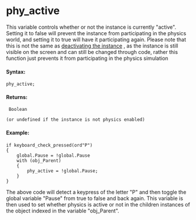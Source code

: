 # phy_active

This variable controls whether or not the instance is currently
"active". Setting it to false will prevent the instance from
participating in the physics world, and setting it to true will have it
participating again. Please note that this is not the same as
[deactivating the
instance](../../Asset_Management/Instances/Deactivating_Instances/Deactivating_Instances)
, as the instance is still visible on the screen and can still be
changed through code, rather this function just prevents it from
participating in the physics simulation

#### Syntax:

``` gml
phy_active;
```

#### Returns:

``` gml
 Boolean

(or undefined if the instance is not physics enabled)
```

#### Example:

``` gml
if keyboard_check_pressed(ord"P")
{
    global.Pause = !global.Pause
    with (obj_Parent)
    {
        phy_active = !global.Pause;
    }
}
```

The above code will detect a keypress of the letter "P" and then toggle
the global variable "Pause" from true to false and back again. This
variable is then used to set whether physics is active or not in the
children instances of the object indexed in the variable "obj_Parent".
